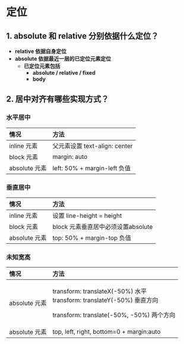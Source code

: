 # 定位

## 1. absolute 和 relative 分别依据什么定位？

* **relative 依据自身定位**
* **absolute 依据最近一层的已定位元素定位**
  * **已定位元素包括**
    * **absolute / relative / fixed**
    * **body**

## 2. 居中对齐有哪些实现方式？

### 水平居中

| 情况 | 方法 |
| :--- | :--- |
| inline 元素 | 父元素设置 text-align: center |
| block 元素 | margin: auto |
| absolute 元素 | left: 50%  +  margin-left 负值 |

### 垂直居中

| 情况 | 方法 |
| :--- | :--- |
| inline 元素 | 设置 line-height = height |
| block 元素 | block 元素垂直居中必须设置absolute |
| absolute 元素 | top: 50%  +  margin-top 负值 |

### 未知宽高

<table>
  <thead>
    <tr>
      <th style="text-align:left">&#x60C5;&#x51B5;</th>
      <th style="text-align:left">&#x65B9;&#x6CD5;</th>
    </tr>
  </thead>
  <tbody>
    <tr>
      <td style="text-align:left">absolute &#x5143;&#x7D20;</td>
      <td style="text-align:left">
        <p>transform: translateX(-50%) &#x6C34;&#x5E73;
          <br />transform: translateY(-50%) &#x5782;&#x76F4;&#x65B9;&#x5411;</p>
        <p>transform: translate(-50%, -50%) &#x4E24;&#x4E2A;&#x65B9;&#x5411;</p>
      </td>
    </tr>
    <tr>
      <td style="text-align:left">absolute &#x5143;&#x7D20;</td>
      <td style="text-align:left">top, left, right, bottom=0 + margin:auto</td>
    </tr>
  </tbody>
</table>



|  |
| :--- |


